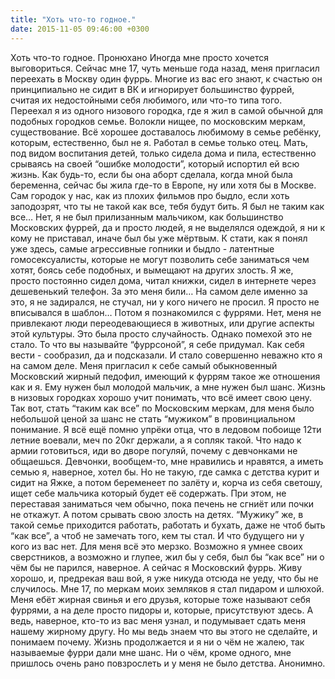 ```yaml
---
title: "Хоть что-то годное."
date: 2015-11-05 09:46:00 +0300
---
```


Хоть что-то годное.
Пронюхано
Иногда мне просто хочется выговориться.
Сейчас мне 17, чуть меньше года назад, меня пригласил переехать в Москву один фуррь. Многие из вас его знают, к счастью он принципиально не сидит в ВК и игнорирует большинство фуррей, считая их недостойными себя любимого, или что-то типа того. Переехал я из одного низового городка, где я жил в самой обычной для подобных городков семье. Волокли нищее, по московским меркам, существование. Всё хорошее доставалось любимому в семье ребёнку, которым, естественно, был не я. Работал в семье только отец. Мать, под видом воспитания детей, только сидела дома и пила, естественно срываясь на своей “ошибке молодости”, который испортил ей всю жизнь. Как будь-то, если бы она аборт сделала, когда мной была беременна, сейчас бы жила где-то в Европе, ну или хотя бы в Москве. Сам городок у нас, как из плохих фильмов про быдло, если хоть заподозрят, что ты не такой как все, тебя будут бить. Я был не таким как все… Нет, я не был прилизанным мальчиком, как большинство Московских фуррей, да и просто людей, я не выделялся одеждой, я ни к кому не приставал, иначе был бы уже мёртвым. К стати, как я понял уже здесь, самые агрессивные гопники и быдло - латентные гомосексуалисты, которые не могут позволить себе заниматься чем хотят, боясь себе подобных, и вымещают на других злость. Я же, просто постоянно сидел дома, читал книжки, сидел в интернете через дешевенький телефон. За это меня били… На самом деле именно за это, я не задирался, не стучал, ни у кого ничего не просил. Я просто не вписывался в шаблон…
Потом я познакомился с фуррями. Нет, меня не привлекают люди переодевающиеся в животных, или другие аспекты этой культуры. Это была просто случайность. Однако помехой это не стало. То что вы называйте “фуррсоной”, я себе придумал. Как себя вести - сообразил, да и подсказали. И стало совершенно неважно кто я на самом деле. Меня пригласил к себе самый обыкновенный Московский жирный педофил, имеющий к фуррям такое же отношения как и я. Ему нужен был молодой мальчик, а мне нужен был шанс. Жизнь в низовых городках хорошо учит понимать, что всё имеет свою цену. Так вот, стать “таким как все” по Московским меркам, для меня было небольшой ценой за шанс не стать “мужиком” в провинциальном понимание. Я всё ещё помню упрёки отца, что в ледовом побоище 12ти летние воевали, меч по 20кг держали, а я сопляк такой. Что надо к армии готовиться, иди во дворе погуляй, почему с девчонками не общаешься. Девчонки, вообщем-то, мне нравились и нравятся, а иметь семью я, наверное, хотел бы. Но не такую, где самка с детства курит и сидит на Яжке, а потом беременеет по залёту и, корча из себя светошу, ищет себе мальчика который будет её содержать. При этом, не переставая заниматься чем обычно, пока печень не сгниёт или почки не откажут. А потом срывать свою злость на детях. “Мужику” же, в такой семье приходится работать, работать и бухать, даже не чтоб быть “как все”, а чтоб не замечать того, кем ты стал. И что будущего ни у кого из вас нет. Для меня всё это мерзко. Возможно я умнее своих сверстников, а возможно и глупее, жил бы у себя, был бы “как все” ни о чём бы не парился, наверное. А сейчас я Московский фуррь. Живу хорошо, и, предрекая ваш вой, я уже никуда отсюда не уеду, что бы не случилось. Мне 17, по меркам моих земляков я стал пидаром и шлюхой. Меня ебёт жирная свинья и его друзья, которые тоже называют себя фуррями, а на деле просто пидоры и, которые, присутствуют здесь. А ведь, наверное, кто-то из вас меня узнал, и подумывает сдать меня нашему жирному другу. Но мы ведь знаем что вы этого не сделайте, и понимаем почему. Жизнь продолжается и я ни о чём не жалею, так называемые фурри дали мне шанс. Ни о чём, кроме одного, мне пришлось очень рано повзрослеть и у меня не было детства.
Анонимно.

